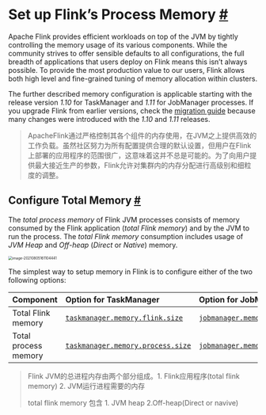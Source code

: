 # Set up Flink’s Process Memory [#](https://ci.apache.org/projects/flink/flink-docs-release-1.13/docs/deployment/memory/mem_setup/#set-up-flinks-process-memory)

Apache Flink provides efficient workloads on top of the JVM by tightly controlling the memory usage of its various components. While the community strives to offer sensible defaults to all configurations, the full breadth of applications that users deploy on Flink means this isn’t always possible. To provide the most production value to our users, Flink allows both high level and fine-grained tuning of memory allocation within clusters.

The further described memory configuration is applicable starting with the release version *1.10* for TaskManager and *1.11* for JobManager processes. If you upgrade Flink from earlier versions, check the [migration guide](https://ci.apache.org/projects/flink/flink-docs-release-1.13/docs/deployment/memory/mem_migration/) because many changes were introduced with the *1.10* and *1.11* releases.

>ApacheFlink通过严格控制其各个组件的内存使用，在JVM之上提供高效的工作负载。虽然社区努力为所有配置提供合理的默认设置，但用户在Flink上部署的应用程序的范围很广，这意味着这并不总是可能的。为了向用户提供最大接近生产的参数，Flink允许对集群内的内存分配进行高级别和细粒度的调整。

## Configure Total Memory [#](https://ci.apache.org/projects/flink/flink-docs-release-1.13/docs/deployment/memory/mem_setup/#configure-total-memory)

The *total process memory* of Flink JVM processes consists of memory consumed by the Flink application (*total Flink memory*) and by the JVM to run the process. The *total Flink memory* consumption includes usage of *JVM Heap* and *Off-heap* (*Direct* or *Native*) memory.

<img src="/Users/zyw/Library/Application Support/typora-user-images/image-20210805161104441.png" alt="image-20210805161104441" style="zoom:50%;" />

The simplest way to setup memory in Flink is to configure either of the two following options:

| **Component**        | **Option for TaskManager**                                   | **Option for JobManager**                                    |
| :------------------- | :----------------------------------------------------------- | :----------------------------------------------------------- |
| Total Flink memory   | [`taskmanager.memory.flink.size`](https://ci.apache.org/projects/flink/flink-docs-release-1.13/docs/deployment/config/#taskmanager-memory-flink-size) | [`jobmanager.memory.flink.size`](https://ci.apache.org/projects/flink/flink-docs-release-1.13/docs/deployment/config/#jobmanager-memory-flink-size) |
| Total process memory | [`taskmanager.memory.process.size`](https://ci.apache.org/projects/flink/flink-docs-release-1.13/docs/deployment/config/#taskmanager-memory-process-size) | [`jobmanager.memory.process.size`](https://ci.apache.org/projects/flink/flink-docs-release-1.13/docs/deployment/config/#jobmanager-memory-process-size) |

>Flink JVM的总进程内存由两个部分组成。1. Flink应用程序(total flink memory) 2. JVM运行进程需要的内存
>
>total flink memory 包含 1. JVM heap 2.Off-heap(Direct or navive)